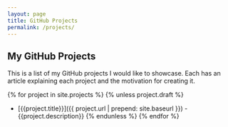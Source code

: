 ```yaml
---
layout: page
title: GitHub Projects
permalink: /projects/
---
```


## My GitHub Projects

This is a list of my GitHub projects I would like to showcase. Each has an
article explaining each project and the motivation for creating it.

<!-- TODO: Add Thumbnails! -->

{% for project in site.projects %}
{% unless project.draft %}
* [{{project.title}}]({{ project.url | prepend: site.baseurl }}) - {{project.description}}
{% endunless %}
{% endfor %}
